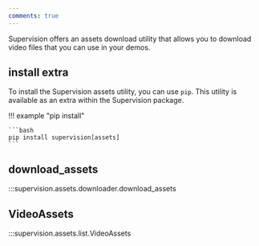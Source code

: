 ```yaml
---
comments: true
---
```


Supervision offers an assets download utility that allows you to download video files
that you can use in your demos.

## install extra

To install the Supervision assets utility, you can use `pip`. This utility is available
as an extra within the Supervision package.

!!! example "pip install"

    ```bash
    pip install supervision[assets]
    ```

## download_assets

:::supervision.assets.downloader.download_assets

## VideoAssets

:::supervision.assets.list.VideoAssets
